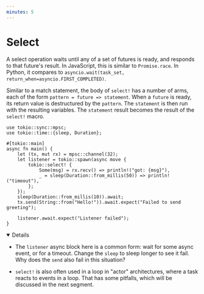 ```yaml
---
minutes: 5
---
```


# Select

A select operation waits until any of a set of futures is ready, and responds to
that future's result. In JavaScript, this is similar to `Promise.race`. In
Python, it compares to
`asyncio.wait(task_set, return_when=asyncio.FIRST_COMPLETED)`.

Similar to a match statement, the body of `select!` has a number of arms, each
of the form `pattern = future => statement`. When a `future` is ready, its
return value is destructured by the `pattern`. The `statement` is then run with
the resulting variables. The `statement` result becomes the result of the
`select!` macro.

```rust,editable,compile_fail
use tokio::sync::mpsc;
use tokio::time::{sleep, Duration};

#[tokio::main]
async fn main() {
    let (tx, mut rx) = mpsc::channel(32);
    let listener = tokio::spawn(async move {
        tokio::select! {
            Some(msg) = rx.recv() => println!("got: {msg}"),
            _ = sleep(Duration::from_millis(50)) => println!("timeout"),
        };
    });
    sleep(Duration::from_millis(10)).await;
    tx.send(String::from("Hello!")).await.expect("Failed to send greeting");

    listener.await.expect("Listener failed");
}
```

<details open="true">

- The `listener` async block here is a common form: wait for some async event,
  or for a timeout. Change the `sleep` to sleep longer to see it fail. Why does
  the `send` also fail in this situation?

- `select!` is also often used in a loop in "actor" architectures, where a task
  reacts to events in a loop. That has some pitfalls, which will be discussed in
  the next segment.

</details>
